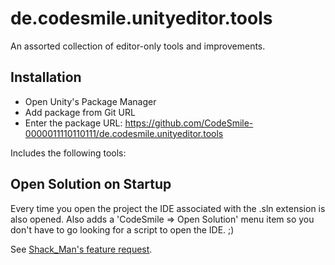 # de.codesmile.unityeditor.tools

An assorted collection of editor-only tools and improvements.

## Installation

- Open Unity's Package Manager
- Add package from Git URL
- Enter the package URL: https://github.com/CodeSmile-0000011110110111/de.codesmile.unityeditor.tools

Includes the following tools:

## Open Solution on Startup

Every time you open the project the IDE associated with the .sln extension is also opened.
Also adds a 'CodeSmile => Open Solution' menu item so you don't have to go looking for a script to open the IDE. ;)

See [Shack_Man's feature request](https://forum.unity.com/threads/automatically-open-rider-ide-when-opening-a-unity-project.1513037).
